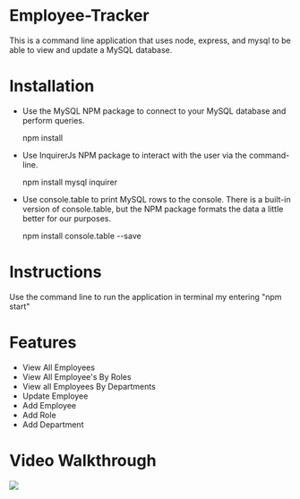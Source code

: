 # Employee-Tracker

This is a command line application that uses node, express, and mysql to be able to view and update a MySQL database.

# Installation

- Use the MySQL NPM package to connect to your MySQL database and perform queries.

    npm install

- Use InquirerJs NPM package to interact with the user via the command-line.

    npm install mysql inquirer

- Use console.table to print MySQL rows to the console. There is a built-in version of console.table, but the NPM package formats the data a little better for our purposes.

    npm install console.table --save

# Instructions 

Use the command line to run the application in terminal my entering "npm start"

# Features

- View All Employees
- View All Employee's By Roles
- View all Employees By Departments
- Update Employee
- Add Employee
- Add Role
- Add Department

# Video Walkthrough
![](employee-tracker.gif)


